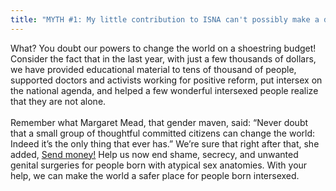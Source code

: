 ```yaml
---
title: "MYTH #1: My little contribution to ISNA can't possibly make a difference."
---
```


What? You doubt our powers to change the world on a shoestring budget! Consider the fact that in the last year, with just a few thousands of dollars, we have provided educational material to tens of thousand of people, supported doctors and activists working for positive reform, put intersex on the national agenda, and helped a few wonderful intersexed people realize that they are not alone.<br><br>Remember what Margaret Mead, that gender maven, said: &#8220;Never doubt that a small group of thoughtful committed citizens can change the world: Indeed it&#8217;s the only thing that ever has.&#8221; We&#8217;re sure that right after that, she added, [Send money!][1] Help us now end shame, secrecy, and unwanted genital surgeries for people born with atypical sex anatomies. With your help, we can make the world a safer place for people born intersexed.<br>

 [1]: /donate
